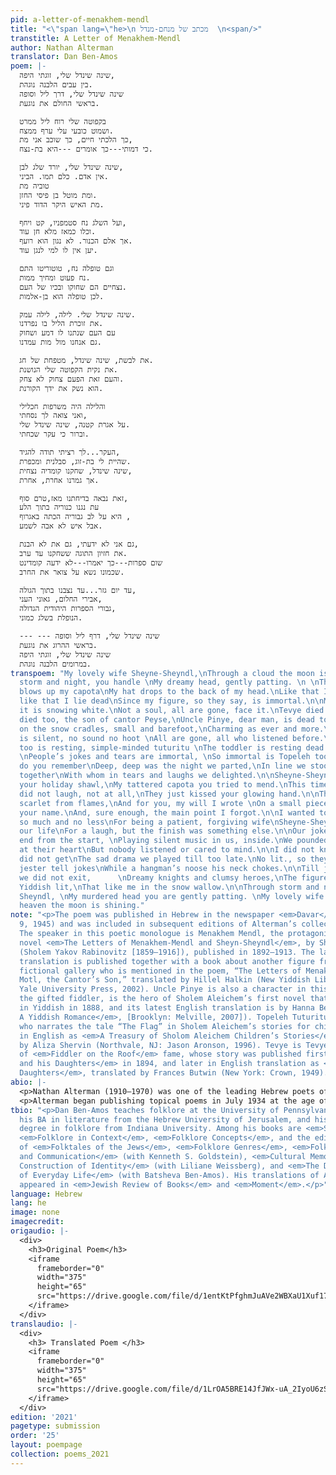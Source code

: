 ```yaml
---
pid: a-letter-of-menakhem-mendl
title: "<\"span lang=\"he>\n מכתב של מנחם-מנדל  \n<span/>"
transtitle: A Letter of Menakhem-Mendl
author: Nathan Alterman
translator: Dan Ben-Amos
poem: |-
  שינה שינדל שלי, זוגתי היפה,
  בין עבים הלבנה נוגהת.
  שינה שינדל שלי, דרך ליל וסופה
  בראשי החולם את נוגעת.

  בקפוטה שלי רוח ליל ממרט
  ושמוט כובעי עלי ערף ממצח.
  כך הלכתי חיים, כך שוכב אני מת,
  כי דמותי---כך אומרים ---היא בת-נצח.

  שינה שינדל שלי, יורד שלג לבן,
  אין אדם. כלם תמו. הביני.
  טוביה מת
  ומת מוטל בן פיסי החזן.
  מת האיש היקר הדוד פיני.

  ועל השלג נח סטמפניו, קט ויחף,
  וכלו כמאז מלא חן עוד.
  אך אלם הכנור. לא נגון הוא רועף.
  יען אין לו למי לנגן עוד.

  וגם טופלה נח, טוטוריטו התם
  נח פעוט ומחיך ממות.
  נצחיים הם שחוקו ובכיו של העם.
  לכן טופלה הוא בן-אלמות.

  שינה שינדל שלי. לילה, לילה עמק.
  את זוכרת הליל בו נפרדנו.
  עם העם שנתנו לו דמע ושחוק
  גם אנחנו מול מות עמדנו.

  את לבשת, שינה שינדל, מטפחת של חג.
  את נקית הקפוטה שלי הנושנת.
  והעם זאת הפעם צחוק לא צחק.
  הוא נשק את ידך הקורנת.

  והלילה היה משרפות חכלילי
  ואני צואה לך נסחתי,
  על אגרת קטנה, שינה שינדל שלי.
  וברור כי עקר שכחתי.

  העקר...לך רציתי תודה להגיד,
  שהיית לי בת-זוג, סבלנית ומכפרת.
  שינה שינדל, שחקנו קומדיה נצחית,
  אך גמרנו אחרת, אחרת.

  זאת נבאה בדיחתנו מאז,טרם סוף,
  עת נגנו כנוריה בתוך הלע
  היא על לב גבוריה הכתה באגרוף ,
  אבל איש לא אבה לשמע.

  גם אני לא ידעתי, גם את לא הבנת,
  את חזיון התוגה ששחקנו עד ערב.
  שום ספרות---כך יאמרו---לא ידעה קומדינט
  שכמונו נשא על צואר את החרב.

  עד יום גזר...עד נצבנו בתוך הגולה,
  אבירי החלום, גאוני העני,
  גבורי הספרות היהודית הגדולה,
  הנופלת בשלג כמוני.

  --- --- שינה שינדל שלי, דרף ליל וסופה
  בראשי ההרוג את נוגעת.
  שינה שינדל שלי, זוגתי היפה
  במרומים הלבנה נוגהת.
transpoem: "My lovely wife Sheyne-Sheyndl,\nThrough a cloud the moon is shining.  \nThrough
  storm and night, you handle \nMy dreamy head, gently patting. \n \nThe mighty wind
  blows up my capota\nMy hat drops to the back of my head.\nLike that I walked alive,
  like that I lie dead\nSince my figure, so they say, is immortal.\n\nMy Sheyne-Sheyndl,
  it is snowing white.\nNot a soul, all are gone, face it.\nTevye died \nAnd Motl
  died too, the son of cantor Peyse,\nUncle Pinye, dear man, is dead too. \n\nStempenyu
  on the snow cradles, small and barefoot,\nCharming as ever and more.\nBut his fiddle
  is silent, no sound no hoot \nAll are gone, all who listened before.\n\nTopeleh
  too is resting, simple-minded tuturitu \nThe toddler is resting dead and smiling.
  \nPeople’s jokes and tears are immortal, \nSo immortal is Topeleh too.\n\nMy Sheyne-Sheyndl,
  do you remember\nDeep, deep was the night we parted,\nIn line we stood facing death
  together\nWith whom in tears and laughs we delighted.\n\nSheyne-Sheyndl you wore
  your holiday shawl,\nMy tattered capota you tried to mend.\nThis time our people
  did not laugh, not at all,\nThey just kissed your glowing hand.\n\nThe night turned
  scarlet from flames,\nAnd for you, my will I wrote \nOn a small piece of paper with
  your name.\nAnd, sure enough, the main point I forgot.\n\nI wanted to thank you,
  so much and no less\nFor being a patient, forgiving wife\nSheyne-Sheyndl, we played
  our life\nFor a laugh, but the finish was something else.\n\nOur joke foretold this
  end from the start, \nPlaying silent music in us, inside.\nWe pounded our heroes
  at their heart\nBut nobody listened or cared to mind.\n\nI did not know and you
  did not get\nThe sad drama we played till too late.\nNo lit., so they say, has a
  jester tell jokes\nWhile a hangman’s noose his neck chokes.\n\nTill judgement day
  we did not exit,      \nDreamy knights and clumsy heroes,\nThe figures of the great
  Yiddish lit,\nThat like me in the snow wallow.\n\nThrough storm and night, Sheyne
  Sheyndl, \nMy murdered head you are gently patting. \nMy lovely wife Sheyne-Sheyndl,\nIn
  heaven the moon is shining."
note: "<p>The poem was published in Hebrew in the newspaper <em>Davar</em> (March
  9, 1945) and was included in subsequent editions of Alterman’s collected poems.
  The speaker in this poetic monologue is Menakhem Mendl, the protagonist of the epistolary
  novel <em>The Letters of Menakhem-Mendl and Sheyn-Sheyndl</em>, by Sholem Aleichem
  (Sholem Yakov Rabinovitz [1859–1916]), published in 1892–1913. The latest English
  translation is published together with a book about another figure from Sholem Aleichem’s
  fictional gallery who is mentioned in the poem, “The Letters of Menakhen-Mendl and
  Motl, the Cantor’s Son,” translated by Hillel Halkin (New Yiddish Library. New Haven:
  Yale University Press, 2002). Uncle Pinye is also a character in this book. Stempenyu,
  the gifted fiddler, is the hero of Sholem Aleichem’s first novel that was published
  in Yiddish in 1888, and its latest English translation is by Hanna Berman (<em>Stempenyu:
  A Yiddish Romance</em>, [Brooklyn: Melville, 2007]). Topeleh Tuturitu is the child
  who narrates the tale “The Flag” in Sholem Aleichem’s stories for children, published
  in English as <em>A Treasury of Sholom Aleichem Children’s Stories</em>, translated
  by Aliza Shervin (Northvale, NJ: Jason Aronson, 1996). Tevye is Tevye the Dairyman
  of <em>Fiddler on the Roof</em> fame, whose story was published first as <em>Tevye
  and his Daughters</em> in 1894, and later in English translation as <em>Tevye’s
  Daughters</em>, translated by Frances Butwin (New York: Crown, 1949).</p>"
abio: |-
  <p>Nathan Alterman (1910–1970) was one of the leading Hebrew poets of the twentieth century. He was awarded major literary prizes in Israel: in 1946 and 1967 he received the Tchernichovsky Prize for translating classical French plays into Hebrew, in 1947 the Ruppin Literary Prize for his second book of poems, in 1957 the Bialik Prize for Literature, and in 1968 the highest Israeli prize for literature, the Israel Prize. He became a cultural literary monument, and in 2011 the State of Israel printed his portrait on its currency.</p>
  <p>Alterman began publishing topical poems in July 1934 at the age of twenty-four in <em>Davar</em> and, later, in the leading newspaper <em>Ha-Aretz</em>. During eight years with <em>Ha-Aretz</em>, he wrote about three hundred poems. In 1942, he returned to <em>Davar</em>, where he continued to publish his topical poetry. Until 1965, Alterman’s work at <em>Davar</em> was commentary in prose. In addition to his topical poetry, he published several volumes of lyrical poems, wrote poems for the theater (many of them became popular songs), translated classical plays, and wrote four plays, which were produced in Israel.</p>
tbio: "<p>Dan Ben-Amos teaches folklore at the University of Pennsylvania. He earned
  his BA in literature from the Hebrew University of Jerusalem, and his doctorate
  degree in folklore from Indiana University. Among his books are <em>Sweet Words</em>,
  <em>Folklore in Context</em>, <em>Folklore Concepts</em>, and the edited volumes
  of <em>Folktales of the Jews</em>, <em>Folklore Genres</em>, <em>Folklore: Performance
  and Communication</em> (with Kenneth S. Goldstein), <em>Cultural Memory and the
  Construction of Identity</em> (with Liliane Weissberg), and <em>The Diary: The Epic
  of Everyday Life</em> (with Batsheva Ben-Amos). His translations of Alterman’s poems
  appeared in <em>Jewish Review of Books</em> and <em>Moment</em>.</p>"
language: Hebrew
lang: he
image: none
imagecredit: 
origaudio: |-
  <div>
    <h3>Original Poem</h3>
    <iframe
      frameborder="0"
      width="375"
      height="65"
      src="https://drive.google.com/file/d/1entKtPfghmJuAVe2WBXaU1Xuf17wh4x1/preview">
    </iframe>
  </div>
translaudio: |-
  <div>
    <h3> Translated Poem </h3>
    <iframe
      frameborder="0"
      width="375"
      height="65"
      src="https://drive.google.com/file/d/1LrOA5BRE14JfJWx-uA_2IyoU6zSdSOhI/preview">
    </iframe>
  </div>
edition: '2021'
pagetype: submission
order: '25'
layout: poempage
collection: poems_2021
---
```

